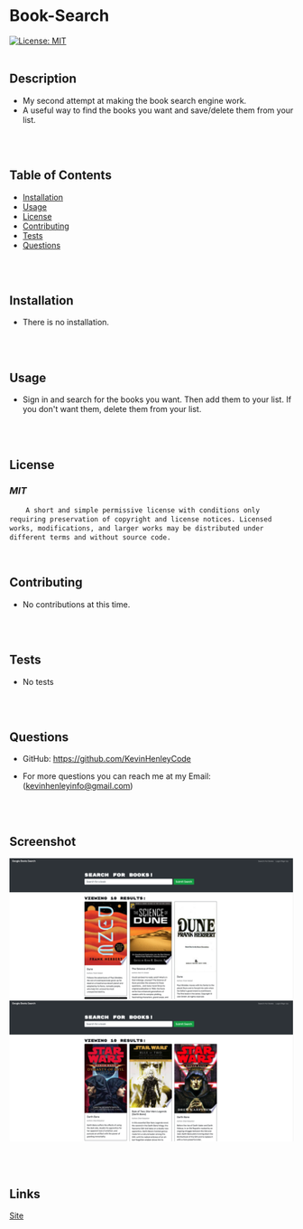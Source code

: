 # Book-Search
[![License: MIT](https://img.shields.io/badge/License-MIT-yellow.svg)](https://opensource.org/licenses/MIT)
<br>
<br>

## **Description**
* My second attempt at making the book search engine work.
* A useful way to find the books you want and save/delete them from your list.
<br>
<br>

## **Table of Contents**
- [Installation](#Installation) <br>
- [Usage](#Usage) <br>
- [License](#License) <br>
- [Contributing](#Contributing) <br>
- [Tests](#Tests) <br>
- [Questions](#Questions) <br>
<br>
<br>

## **Installation**
* There is no installation.
<br>
<br>

## **Usage**
* Sign in and search for the books you want. Then add them to your list. If you don't want them, delete them from your list.
<br>
<br>

## **License**
### *MIT* <br>
        A short and simple permissive license with conditions only requiring preservation of copyright and license notices. Licensed works, modifications, and larger works may be distributed under different terms and without source code.
<br>

## **Contributing**
* No contributions at this time.
<br>
<br>

## **Tests**
    
* No tests
<br>
<br>

## **Questions**
* GitHub: https://github.com/KevinHenleyCode

* For more questions you can reach me at my Email:(kevinhenleyinfo@gmail.com)

<br>
<br>

## **Screenshot**

![Screenshot](./img/Screenshot1.png)
![Screenshot](./img/Screenshot2.png)

<br>
<br>

## **Links**
[Site](https://intense-harbor-64465.herokuapp.com/)